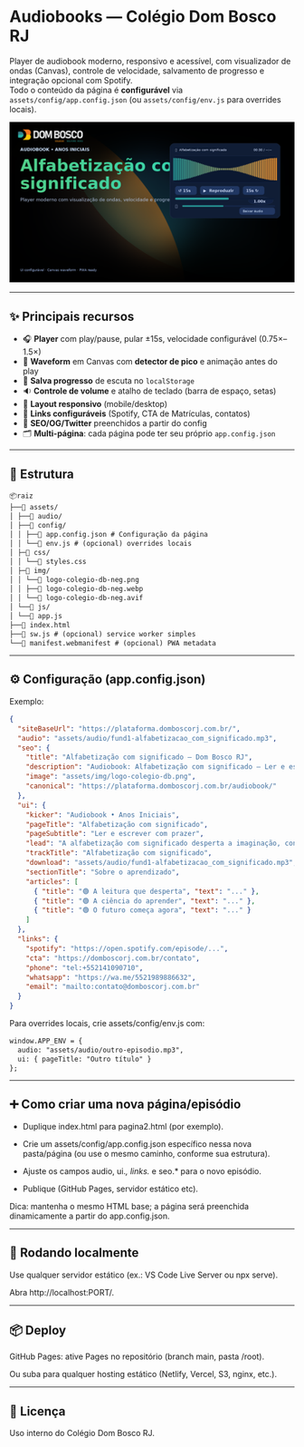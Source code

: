 # Audiobooks — Colégio Dom Bosco RJ

Player de audiobook moderno, responsivo e acessível, com visualizador de ondas (Canvas), controle de velocidade, salvamento de progresso e integração opcional com Spotify.  
Todo o conteúdo da página é **configurável** via `assets/config/app.config.json` (ou `assets/config/env.js` para overrides locais).

![Screenshot](./assets/img/readme-cover.png)

---

## ✨ Principais recursos

- 🎧 **Player** com play/pause, pular ±15s, velocidade configurável (0.75×–1.5×)
- 🌊 **Waveform** em Canvas com **detector de pico** e animação antes do play
- 💾 **Salva progresso** de escuta no `localStorage`
- 🔉 **Controle de volume** e atalho de teclado (barra de espaço, setas)
- 📱 **Layout responsivo** (mobile/desktop)
- 🔗 **Links configuráveis** (Spotify, CTA de Matrículas, contatos)
- 🧩 **SEO/OG/Twitter** preenchidos a partir do config
- 🗂️ **Multi-página**: cada página pode ter seu próprio `app.config.json`

---

## 📁 Estrutura

```
📦raiz
├──📁 assets/
│ ├──📁 audio/
│ ├──📁 config/
│ │ ├──📜 app.config.json # Configuração da página
│ │ └──📜 env.js # (opcional) overrides locais
│ ├─📁 css/
│ │ └──📜 styles.css
│ ├─📁 img/
│ │ └──📜 logo-colegio-db-neg.png
│ │ ├──📜 logo-colegio-db-neg.webp
│ │ └──📜 logo-colegio-db-neg.avif
│ └──📁 js/
│ └──📜 app.js
├──📜 index.html
├──📜 sw.js # (opcional) service worker simples
└──📜 manifest.webmanifest # (opcional) PWA metadata
```

---

## ⚙️ Configuração (app.config.json)

Exemplo:

```json
{
  "siteBaseUrl": "https://plataforma.domboscorj.com.br/",
  "audio": "assets/audio/fund1-alfabetizacao_com_significado.mp3",
  "seo": {
    "title": "Alfabetização com significado — Dom Bosco RJ",
    "description": "Audiobook: Alfabetização com significado — Ler e escrever com prazer. Colégio Dom Bosco RJ.",
    "image": "assets/img/logo-colegio-db.png",
    "canonical": "https://plataforma.domboscorj.com.br/audiobook/"
  },
  "ui": {
    "kicker": "Audiobook • Anos Iniciais",
    "pageTitle": "Alfabetização com significado",
    "pageSubtitle": "Ler e escrever com prazer",
    "lead": "A alfabetização com significado desperta a imaginação, conecta letras à vida real e, desde já, abre caminho para o futuro.",
    "trackTitle": "Alfabetização com significado",
    "download": "assets/audio/fund1-alfabetizacao_com_significado.mp3",
    "sectionTitle": "Sobre o aprendizado",
    "articles": [
      { "title": "🟢 A leitura que desperta", "text": "..." },
      { "title": "🟢 A ciência do aprender", "text": "..." },
      { "title": "🟢 O futuro começa agora", "text": "..." }
    ]
  },
  "links": {
    "spotify": "https://open.spotify.com/episode/...",
    "cta": "https://domboscorj.com.br/contato",
    "phone": "tel:+552141090710",
    "whatsapp": "https://wa.me/5521989886632",
    "email": "mailto:contato@domboscorj.com.br"
  }
}
```

Para overrides locais, crie assets/config/env.js com:

```
window.APP_ENV = {
  audio: "assets/audio/outro-episodio.mp3",
  ui: { pageTitle: "Outro título" }
};
```

---

## ➕ Como criar uma nova página/episódio

- Duplique index.html para pagina2.html (por exemplo).

- Crie um assets/config/app.config.json específico nessa nova pasta/página (ou use o mesmo caminho, conforme sua estrutura).

- Ajuste os campos audio, ui._, links._ e seo.\* para o novo episódio.

- Publique (GitHub Pages, servidor estático etc).

Dica: mantenha o mesmo HTML base; a página será preenchida dinamicamente a partir do app.config.json.

---

## 🚀 Rodando localmente

Use qualquer servidor estático (ex.: VS Code Live Server ou npx serve).

Abra http://localhost:PORT/.

---

## 📦 Deploy

GitHub Pages: ative Pages no repositório (branch main, pasta /root).

Ou suba para qualquer hosting estático (Netlify, Vercel, S3, nginx, etc.).

---

## 📝 Licença

Uso interno do Colégio Dom Bosco RJ.

